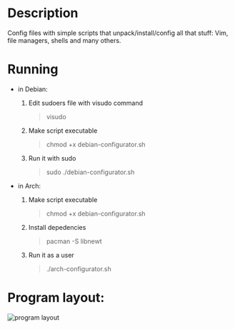 Description
=====================

Config files with simple scripts that unpack/install/config all that stuff:
Vim, file managers, shells and many others.


Running
=====================


* in Debian:
    
    1) Edit sudoers file with visudo command

        >visudo

    2) Make script executable

        >chmod +x debian-configurator.sh

    3) Run it with sudo

        >sudo ./debian-configurator.sh
        

* in Arch:
    
    1) Make script executable

        >chmod +x debian-configurator.sh

    2) Install depedencies

        >pacman -S libnewt

    3) Run it as a user

        >./arch-configurator.sh
    

Program layout:
=====================
![program layout](https://raw.github.com/micdud1995/linux_stuff/master/img/screenshot-program.png)
